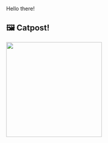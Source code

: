 Hello there!



## 🖼️ Catpost!

<sub>
    <img src="https://cdn2.thecatapi.com/images/k3ZyVfeqo.jpg" height="256">
</sub>

